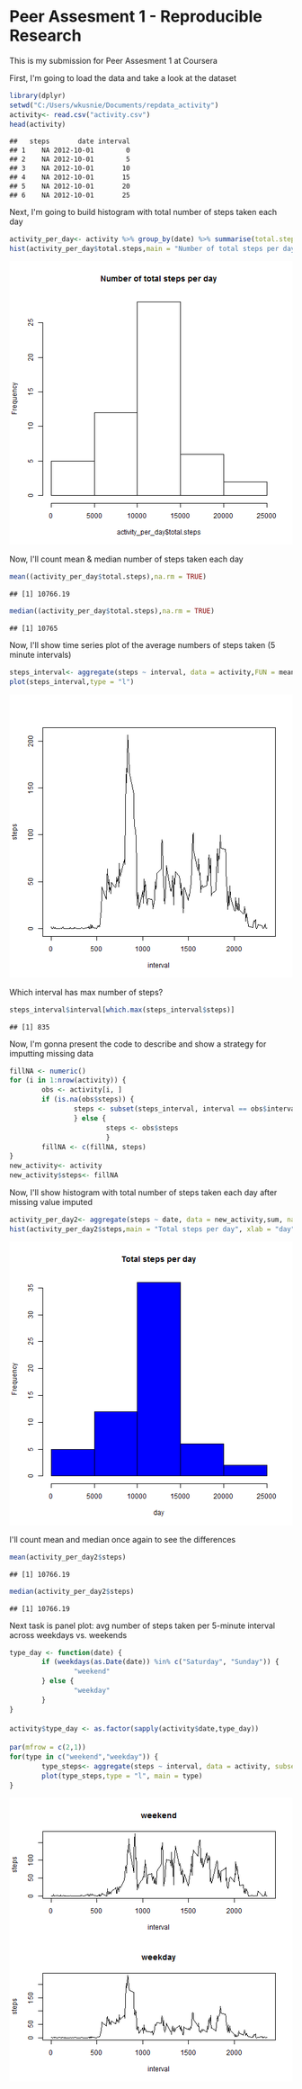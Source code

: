 Peer Assesment 1 - Reproducible Research
=============================================================================

This is my submission for Peer Assesment 1 at Coursera 

First, I'm going to load the data and take a look at the dataset


```r
library(dplyr)
setwd("C:/Users/wkusnie/Documents/repdata_activity")
activity<- read.csv("activity.csv")
head(activity)
```

```
##   steps       date interval
## 1    NA 2012-10-01        0
## 2    NA 2012-10-01        5
## 3    NA 2012-10-01       10
## 4    NA 2012-10-01       15
## 5    NA 2012-10-01       20
## 6    NA 2012-10-01       25
```

Next, I'm going to build histogram with total number of steps taken each day


```r
activity_per_day<- activity %>% group_by(date) %>% summarise(total.steps=sum(steps))
hist(activity_per_day$total.steps,main = "Number of total steps per day")
```

![plot of chunk unnamed-chunk-2](figure/unnamed-chunk-2-1.png)

Now, I'll count mean & median number of steps taken each day


```r
mean((activity_per_day$total.steps),na.rm = TRUE)
```

```
## [1] 10766.19
```

```r
median((activity_per_day$total.steps),na.rm = TRUE)
```

```
## [1] 10765
```

Now, I'll show time series plot of the average numbers of steps taken (5 minute intervals)


```r
steps_interval<- aggregate(steps ~ interval, data = activity,FUN = mean)
plot(steps_interval,type = "l")
```

![plot of chunk unnamed-chunk-4](figure/unnamed-chunk-4-1.png)

Which interval has max number of steps?


```r
steps_interval$interval[which.max(steps_interval$steps)]
```

```
## [1] 835
```

Now, I'm gonna present the code to describe and show a strategy for imputting missing data


```r
fillNA <- numeric()
for (i in 1:nrow(activity)) {
        obs <- activity[i, ]
        if (is.na(obs$steps)) {
                steps <- subset(steps_interval, interval == obs$interval)$steps
                } else {
                        steps <- obs$steps
                        }
        fillNA <- c(fillNA, steps)
}
new_activity<- activity
new_activity$steps<- fillNA
```

Now, I'll show histogram with total number of steps taken each day after missing value imputed


```r
activity_per_day2<- aggregate(steps ~ date, data = new_activity,sum, na.rm = TRUE)
hist(activity_per_day2$steps,main = "Total steps per day", xlab = "day", col = "blue")
```

![plot of chunk unnamed-chunk-7](figure/unnamed-chunk-7-1.png)

I'll count mean and median once again to see the differences


```r
mean(activity_per_day2$steps)
```

```
## [1] 10766.19
```

```r
median(activity_per_day2$steps)
```

```
## [1] 10766.19
```

Next task is panel plot: avg number of steps taken per 5-minute interval across weekdays vs. weekends


```r
type_day <- function(date) {
        if (weekdays(as.Date(date)) %in% c("Saturday", "Sunday")) {
                "weekend"
        } else {
                "weekday"
        }
}

activity$type_day <- as.factor(sapply(activity$date,type_day))

par(mfrow = c(2,1))
for(type in c("weekend","weekday")) {
        type_steps<- aggregate(steps ~ interval, data = activity, subset = activity$type_day == type, FUN = mean)
        plot(type_steps,type = "l", main = type)
}
```

![plot of chunk unnamed-chunk-9](figure/unnamed-chunk-9-1.png)


